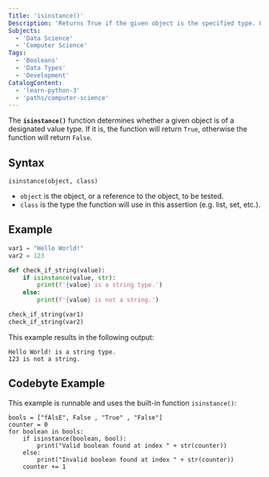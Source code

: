 ```yaml
---
Title: 'isinstance()'
Description: 'Returns True if the given object is the specified type. Otherwise the function will return False.'
Subjects:
  - 'Data Science'
  - 'Computer Science'
Tags:
  - 'Booleans'
  - 'Data Types'
  - 'Development'
CatalogContent:
  - 'learn-python-3'
  - 'paths/computer-science'
---
```


The **`isinstance()`** function determines whether a given object is of a designated value type. If it is, the function will return `True`, otherwise the function will return `False`.

## Syntax

```pseudo
isinstance(object, class)
```

- `object` is the object, or a reference to the object, to be tested.
- `class` is the type the function will use in this assertion (e.g. list, set, etc.).

## Example

```py
var1 = "Hello World!"
var2 = 123

def check_if_string(value):
    if isinstance(value, str):
        print(f'{value} is a string type.')
    else:
        print(f'{value} is not a string.')

check_if_string(var1)
check_if_string(var2)
```

This example results in the following output:

```shell
Hello World! is a string type.
123 is not a string.
```

## Codebyte Example

This example is runnable and uses the built-in function `isinstance()`:

```codebyte/python
bools = ["fAlsE", False , "True" , "False"]
counter = 0
for boolean in bools:
    if isinstance(boolean, bool):
        print("Valid boolean found at index " + str(counter))
    else:
        print("Invalid boolean found at index " + str(counter))
    counter += 1
```
